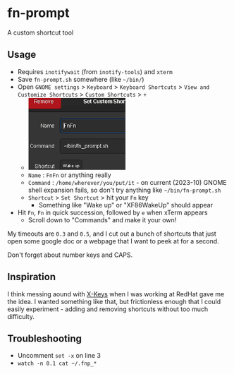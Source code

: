 # fn-prompt
A custom shortcut tool

## Usage
- Requires `inotifywait` (from `inotify-tools`) and `xterm`
- Save `fn-prompt.sh` somewhere (like `~/bin/`)
- Open `GNOME settings` > `Keyboard` > `Keyboard Shortcuts` > `View and Customize Shortcuts` > `Custom Shortcuts` > `+`
    - ![gnome settings screenshot][2]
    - `Name` : `FnFn` or anything really
    - `Command` : `/home/wherever/you/put/it` - on current (2023-10) GNOME shell expansion fails, so don't try anything like `~/bin/fn-prompt.sh`
    - `Shortcut` > `Set Shortcut` > hit your `Fn` key
        - Something like "Wake up" or "XF86WakeUp" should appear
- Hit `Fn`, `Fn` in quick succession, followed by `e` when xTerm appears
    - Scroll down to "Commands" and make it your own!

My timeouts are `0.3` and `0.5`, and I cut out a bunch of shortcuts that just
open some google doc or a webpage that I want to peek at for a second.

Don't forget about number keys and CAPS.

## Inspiration
I think messing aound with [X-Keys][1] when I was working at RedHat gave me
the idea. I wanted something like that, but frictionless enough that I could
easily experiment - adding and removing shortcuts without too much difficulty.

[1]: https://www.google.com/search?q=xkeys&tbm=isch
[2]: https://raw.githubusercontent.com/VSharapov/fn-prompt/master/gnome-settings-screenshot.png

## Troubleshooting
- Uncomment `set -x` on line 3
- `watch -n 0.1 cat ~/.fnp_*`
